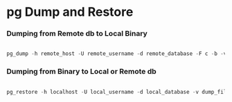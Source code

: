 # pg Dump and Restore

### Dumping from Remote db to Local Binary

```.sql

pg_dump -h remote_host -U remote_username -d remote_database -F c -b -v -f dump_file.dump

```

### Dumping from Binary to Local or Remote db

```.sql

pg_restore -h localhost -U local_username -d local_database -v dump_file.dump


```
